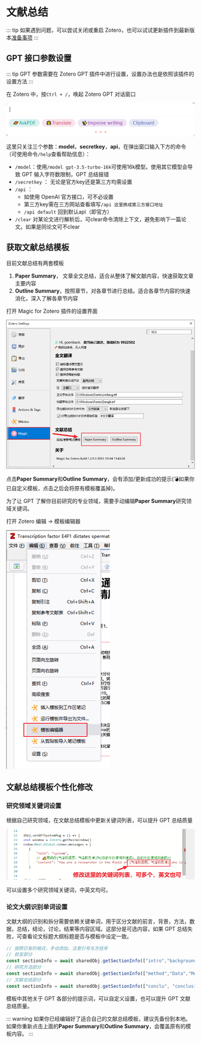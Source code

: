 # 文献总结 

::: tip
如果遇到问题，可以尝试关闭或重启 Zotero，也可以试试更新插件到最新版本[准备事项](../quickStart/preparations.md)
:::

## GPT 接口参数设置

::: tip
GPT 参数需要在 Zotero GPT 插件中进行设置，设置办法也是依照该插件的设置方法
:::

在 Zotero 中，按`Ctrl + /`，唤起 Zotero GPT 对话窗口

![Zotero GPT 对话窗口](../../assets/image_zoterogpt_prompt_window.png)

这里只关注三个参数：**model**，**secretkey**，**api**，在弹出窗口输入下方的命令（可使用命令`/help`查看帮助信息）：

- `/model`：使用`/model gpt-3.5-turbo-16k`可使用16k模型。使用其它模型会导致 GPT 输入字符数限制，GPT 总结报错
- `/secretkey` ： 无论是官方key还是第三方均需设置
- `/api` ： 
	- 如使用 OpenAI 官方接口，可不必设置
	- 第三方key需在三方网站查看填写`/api 这里换成第三方接口地址`
	- `/api default`  回到默认api（即官方）
- `/clear` 对某论文进行解析后，可clear命令清除上下文，避免影响下一篇论文。如果是同论文可不clear

## 获取文献总结模板

目前文献总结有两套模板

1. **Paper Summary**， 文章全文总结，适合从整体了解文献内容，快速获取文章主要内容
2. **Outline Summary**，按照章节，对各章节进行总结。适合各章节内容的快速消化，深入了解各章节内容

打开 Magic for Zotero 插件的设置界面

![获取总结模板](../../assets/image_update_chatgpt_template.png)

点击**Paper Summary**和**Outline Summary**，会有添加/更新成功的提示(💣如果你已自定义模板，点击之后会将原有模板覆盖掉)。

为了让 GPT 了解你目前研究的专业领域，需要手动编辑**Paper Summary**研究领域关键词。

打开 Zotero 编辑  -> 模板编辑器  

![打开模板编辑器](../../assets/image_template_editor_menu.png)

## 文献总结模板个性化修改

### 研究领域关键词设置
根据自己研究领域，在文献总结模板中更新关键词列表，可以提升 GPT 总结质量

![模板中关键词修改](../../assets/image_template_keywords.png)

可以设置多个研究领域关键词，中英文均可。

### 论文大纲识别单词设置

文献大纲的识别和拆分需要依赖关键单词，用于区分文献的前言，背景，方法，数据，总结，结论，讨论，结果等内容区域。这部分是可选内容，如果 GPT 总结失败，可查看论文标题大纲标题是否与模板中设定一致。


```javascript
// 按照已有的格式，手动添加，注意引号与方括号
// 前言部分
const sectionInfo = await sharedObj.getSectionInfo(["intro","background"])
// 研究方法部分
const sectionInfo = await sharedObj.getSectionInfo(["method","Data","Measurement"])
// 文献总结部分
const sectionInfo = await sharedObj.getSectionInfo(["conclu", "conclusions","result", "disscuss"])
```

模板中其他关于 GPT 各部分的提示词，可以自定义设置，也可以提升 GPT 文献总结质量。

::: warning
如果你已经编辑好了适合自己的文献总结模板，建议先备份到本地。如果你重新点击上面的**Paper Summary**和**Outline Summary**，会覆盖原有的模板内容。
:::

